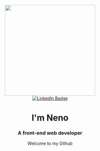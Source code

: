 <!DOCTYPE html>
<html lang="en">
  <head>
    <meta charset="UTF-8">
    <meta name="viewport" content="width=device-width, initial-scale=1.0">
</head>
  <body>
    <div id="header" align="center">
  <img src="https://media.giphy.com/media/NgurY1o4z080Jfoyzw/giphy.gif" width="300"/>
</div>

<div id="badges" align="center">
  <a href="https://www.linkedin.com/in/NenoCraig17">
    <img src="https://img.shields.io/badge/LinkedIn-purple?style=for-the-badge&logo=linkedin&logoColor=white" alt="LinkedIn Badge"/>
  </a>

<div id="intro" align="center">
  <h1>I'm Neno</h1>
  <h3>A front-end web developer</h3>
  <p>Welcome to my Github</p>
  <p>
  </p>
</div>

  </body>
</html>


<!--
**NenoC17/NenoC17** is a ✨ _special_ ✨ repository because its `README.md` (this file) appears on your GitHub profile.

Here are some ideas to get you started:

- 🔭 I’m currently working on ...
- 🌱 I’m currently learning ...
- 👯 I’m looking to collaborate on ...
- 🤔 I’m looking for help with ...
- 💬 Ask me about ...
- 📫 How to reach me: ...
- 😄 Pronouns: ...
- ⚡ Fun fact: ...
-->
